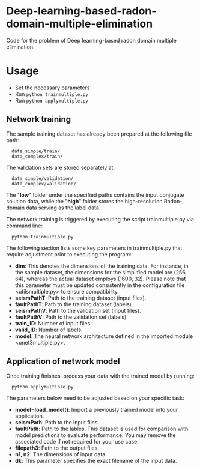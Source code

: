 # Deep-learning-based-radon-domain-multiple-elimination
Code for the problem of Deep learning-based radon domain multiple elimination.
# Usage
* Set the necessary parameters  
* Run `python trainmultiple.py`  
* Run `python applymultiple.py`  

## Network training    

The sample training dataset has already been prepared at the following file path:   
```
  data_simple/train/  
  data_complex/train/
```
  
The validation sets are stored separately at:  
```
  data_simple/validation/  
  data_complex/validation/
```
  
The "**low**" folder under the specified paths contains the input conjugate solution data, while the "**high**" folder stores the high-resolution Radon-domain data serving as the label data.    

The network training is triggered by executing the script trainmultiple.py via command line:  
```  
  python trainmultiple.py
```

  
The following section lists some key parameters in trainmultiple.py that require adjustment prior to executing the program:  
* **dim**: This denotes the dimensions of the training data. For instance, in the sample dataset, the dimensions for the simplified model are (256, 64), whereas the actual dataset employs (1600, 32). Please note that this parameter must be updated consistently in the configuration file <utilsmultiple.py> to ensure compatibility.  
* **seismPathT**: Path to the training dataset (input files).
* **faultPathT**: Path to the training dataset (labels).  
* **seismPathV**: Path to the validation set (input files).  
* **faultPathV**: Path to the validation set (labels).  
* **train_ID**: Number of input files.  
* **valid_ID**: Number of labels.  
* **model**: The neural network architecture defined in the imported module <unet3multiple.py>.  

## Application of network model  
Once training finishes, process your data with the trained model by running:  
```
  python applymultiple.py
```

The parameters below need to be adjusted based on your specific task:
* **model=load_model()**: Import a previously trained model into your application.
* **seismPath**: Path to the input files.
* **faultPath**: Path to the lables. This dataset is used for comparison with model predictions to evaluate performance. You may remove the associated code if not required for your use case.
* **filepath3**: Path to the output files.
* **n1, n2**: The dimensions of input data.
* **dk**: This parameter specifies the exact filename of the input data.


